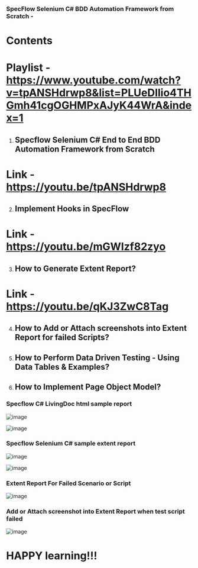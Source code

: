 ### SpecFlow Selenium C# BDD Automation Framework from Scratch -

# Contents

# Playlist - https://www.youtube.com/watch?v=tpANSHdrwp8&list=PLUeDIlio4THGmh41cgOGHMPxAJyK44WrA&index=1



1. ## Specflow Selenium C# End to End BDD Automation Framework from Scratch
# Link - https://youtu.be/tpANSHdrwp8

2. ## Implement Hooks in SpecFlow
# Link - https://youtu.be/mGWIzf82zyo

3. ## How to Generate Extent Report?
# Link - https://youtu.be/qKJ3ZwC8Tag

4. ## How to Add or Attach screenshots into Extent Report for failed Scripts?
5. ## How to Perform Data Driven Testing - Using Data Tables & Examples?
6. ## How to Implement Page Object Model?


### Specflow C# LivingDoc html sample report
![image](https://user-images.githubusercontent.com/22426896/213457170-e4ade55d-0c57-48df-b4c5-fc47ccd88b4f.png)

![image](https://user-images.githubusercontent.com/22426896/213457469-18a3be25-5e7b-467c-b629-5a766b8aeb92.png)



### Specflow Selenium C# sample extent report

![image](https://user-images.githubusercontent.com/22426896/214098264-7ab60624-6432-4040-9a7a-8bae6f72b33d.png)

![image](https://user-images.githubusercontent.com/22426896/214098680-146e2314-5433-49d2-ab96-506075e66579.png)

### Extent Report For Failed Scenario or Script

![image](https://user-images.githubusercontent.com/22426896/214100556-a4ea28cc-0086-4ccc-9ce0-6f1e79f6cf5c.png)


### Add or Attach screenshot into Extent Report when test script failed
![image](https://user-images.githubusercontent.com/22426896/215818156-046fca68-3112-4e8b-ab81-a17c23913d41.png)



# HAPPY learning!!!
